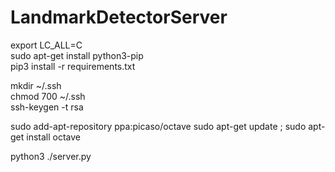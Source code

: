 # LandmarkDetectorServer
export LC_ALL=C  
sudo apt-get install python3-pip  
pip3 install -r requirements.txt

mkdir ~/.ssh  
chmod 700 ~/.ssh  
ssh-keygen -t rsa  

sudo add-apt-repository ppa:picaso/octave
sudo apt-get update ; sudo apt-get install octave


python3 ./server.py 
